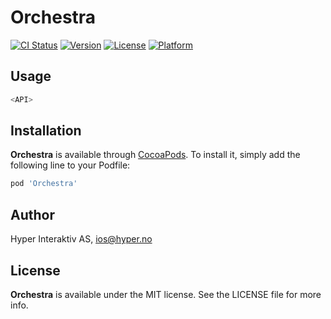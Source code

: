 # Orchestra

[![CI Status](http://img.shields.io/travis/hyperoslo/Orchestra.svg?style=flat)](https://travis-ci.org/hyperoslo/Orchestra)
[![Version](https://img.shields.io/cocoapods/v/Orchestra.svg?style=flat)](http://cocoadocs.org/docsets/Orchestra)
[![License](https://img.shields.io/cocoapods/l/Orchestra.svg?style=flat)](http://cocoadocs.org/docsets/Orchestra)
[![Platform](https://img.shields.io/cocoapods/p/Orchestra.svg?style=flat)](http://cocoadocs.org/docsets/Orchestra)

## Usage

```swift
<API>
```

## Installation

**Orchestra** is available through [CocoaPods](http://cocoapods.org). To install
it, simply add the following line to your Podfile:

```ruby
pod 'Orchestra'
```

## Author

Hyper Interaktiv AS, ios@hyper.no

## License

**Orchestra** is available under the MIT license. See the LICENSE file for more info.
